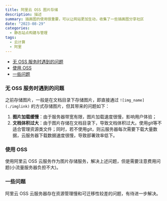 ```yaml
---
title: 阿里云 OSS 图片存储
description: 描述
summary: 插画图的使用很重要，可以让网站更加生动，收集了一些插画图分享社区
date: "2023-08-29"
categories:
  - 静态站点构建与管理
tags:
  - 云计算
  - 阿里
---
```


- [无 OSS 服务时遇到的问题](#无-oss-服务时遇到的问题)
- [使用 OSS](#使用-oss)
- [一些问题](#一些问题)


### 无 OSS 服务时遇到的问题

之前存储图片，一般是在文档目录下存储图片，即直接通过 `![img_name](./imglink)` 的方式存储图片，但其带来的问题如下：

1. **图片加载缓慢**：由于服务器带宽有限，图片加载速度很慢，影响用户体验；
2. **文档体积过大**：由于图片存储在文档目录下，导致文档体积过大。使用git等不适合管理资源类文件；同时，若不使用git，则云服务器每次需要下载大量数据，云服务器下载数据速度很慢，导致部署效率低下。

### 使用 OSS

使用阿里云 OSS 云服务作为图片存储服务，解决上述问题，但是需要注意费用问题(小流量服务器负担不大)。

### 一些问题

阿里云 OSS 云服务器存在资源管理慢和可迁移性较差的问题，有待进一步解决。

